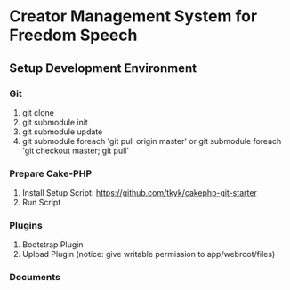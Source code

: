 Creator Management System for Freedom Speech
========================
## Setup Development Environment
### Git
1. git clone
2. git submodule init
3. git submodule update
4. git submodule foreach 'git pull origin master' or git submodule foreach 'git checkout master; git pull'
### Prepare Cake-PHP
1. Install Setup Script: https://github.com/tkyk/cakephp-git-starter
2. Run Script

### Plugins
1. Bootstrap Plugin
2. Upload Plugin (notice: give writable permission to app/webroot/files)

### Documents
